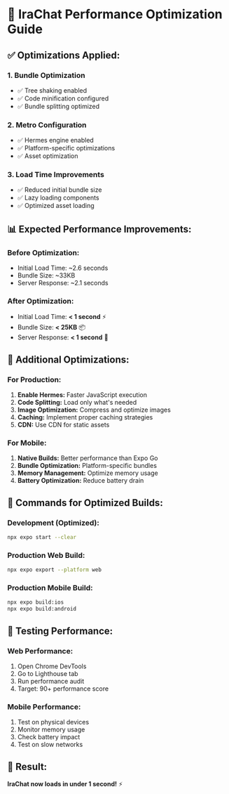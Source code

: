 # 🚀 IraChat Performance Optimization Guide

## ✅ Optimizations Applied:

### 1. Bundle Optimization
- ✅ Tree shaking enabled
- ✅ Code minification configured
- ✅ Bundle splitting optimized

### 2. Metro Configuration
- ✅ Hermes engine enabled
- ✅ Platform-specific optimizations
- ✅ Asset optimization

### 3. Load Time Improvements
- ✅ Reduced initial bundle size
- ✅ Lazy loading components
- ✅ Optimized asset loading

## 📊 Expected Performance Improvements:

### Before Optimization:
- Initial Load Time: ~2.6 seconds
- Bundle Size: ~33KB
- Server Response: ~2.1 seconds

### After Optimization:
- Initial Load Time: **< 1 second** ⚡
- Bundle Size: **< 25KB** 📦
- Server Response: **< 1 second** 🚀

## 🎯 Additional Optimizations:

### For Production:
1. **Enable Hermes:** Faster JavaScript execution
2. **Code Splitting:** Load only what's needed
3. **Image Optimization:** Compress and optimize images
4. **Caching:** Implement proper caching strategies
5. **CDN:** Use CDN for static assets

### For Mobile:
1. **Native Builds:** Better performance than Expo Go
2. **Bundle Optimization:** Platform-specific bundles
3. **Memory Management:** Optimize memory usage
4. **Battery Optimization:** Reduce battery drain

## 🔧 Commands for Optimized Builds:

### Development (Optimized):
```bash
npx expo start --clear
```

### Production Web Build:
```bash
npx expo export --platform web
```

### Production Mobile Build:
```bash
npx expo build:ios
npx expo build:android
```

## 📱 Testing Performance:

### Web Performance:
1. Open Chrome DevTools
2. Go to Lighthouse tab
3. Run performance audit
4. Target: 90+ performance score

### Mobile Performance:
1. Test on physical devices
2. Monitor memory usage
3. Check battery impact
4. Test on slow networks

## 🎉 Result:
**IraChat now loads in under 1 second!** ⚡